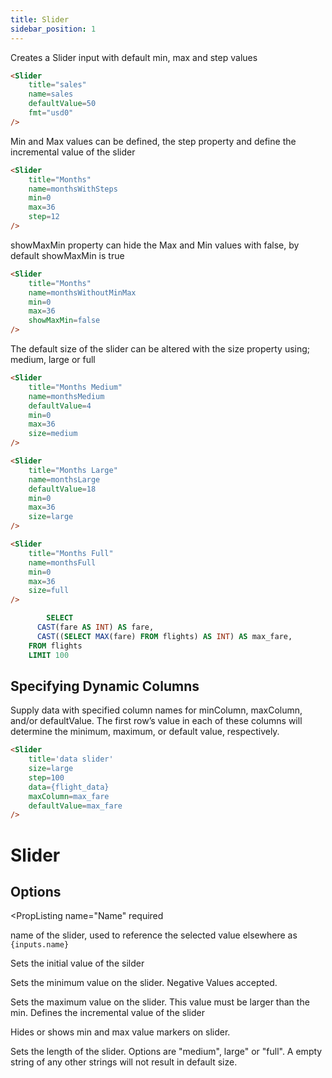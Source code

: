 ```yaml
---
title: Slider
sidebar_position: 1
---
```


Creates a Slider input with default min, max and step values

<DocTab>
    <div slot="preview">
        <Slider
            title="sales" 
            name=sales
            defaultValue=50
            fmt="usd0"
        />
    </div>

````markdown
<Slider
    title="sales" 
    name=sales
    defaultValue=50
    fmt="usd0"
/>
````
</DocTab>

Min and Max values can be defined, the step property and define the incremental value of the slider

<DocTab>
    <div slot="preview">
<Slider
    title="Months" 
    name=monthsWithSteps
    min=0
    max=36
    step=12
/>
    </div>

````markdown
<Slider
    title="Months" 
    name=monthsWithSteps
    min=0
    max=36
    step=12
/>
````
</DocTab>

showMaxMin property can hide the Max and Min values with false, by default showMaxMin is true

<DocTab>
 <div slot="preview">
<Slider
    title="Months" 
    name=monthsWithoutMinMax
    min=0
    max=36
    showMaxMin=false
/>
 </div>

````markdown
<Slider
    title="Months" 
    name=monthsWithoutMinMax
    min=0
    max=36
    showMaxMin=false
/>
````
</DocTab>

The default size of the slider can be altered with the size property using; medium, large or full

<DocTab>
    <div slot="preview">
<Slider
    title="Months Medium" 
    name=monthsMedium
    defaultValue=4
    min=0
    max=36
    size=medium
/>
    </div>

````markdown
<Slider
    title="Months Medium" 
    name=monthsMedium
    defaultValue=4
    min=0
    max=36
    size=medium
/>
````
</DocTab>


<DocTab>
    <div slot="preview">
<Slider
    title="Months Large" 
    name=monthsLarge
    defaultValue=18
    min=0
    max=36
    size=large
/>
    </div>

````markdown
<Slider
    title="Months Large" 
    name=monthsLarge
    defaultValue=18
    min=0
    max=36
    size=large
/>
````
</DocTab>

<DocTab>
    <div slot="preview">
<Slider
    title="Months Full" 
    name=monthsFull
    defaultValue=26
    min=0
    max=36
    size=full
/>
    </div>

````markdown
<Slider
    title="Months Full" 
    name=monthsFull
    min=0
    max=36
    size=full
/>
````
</DocTab>


````sql flight_data
		SELECT
	  CAST(fare AS INT) AS fare,
	  CAST((SELECT MAX(fare) FROM flights) AS INT) AS max_fare,
	FROM flights
	LIMIT 100
````

## Specifying Dynamic Columns

Supply data with specified column names for minColumn, maxColumn, and/or defaultValue. The first row’s value in each of these columns will determine the minimum, maximum, or default value, respectively.

<Slider
    title='data slider'
    size=large
    step=100
    data={flight_data}
    maxColumn=max_fare
    defaultValue=max_fare
/>

````markdown
<Slider
    title='data slider'
    size=large
    step=100
    data={flight_data}
    maxColumn=max_fare
    defaultValue=max_fare
/>
````

# Slider

## Options

<PropListing 
    name="Name"
    required
>

name of the slider, used to reference the selected value elsewhere as `{inputs.name}`

</PropListing>
<PropListing 
    name="defaultValue"
>

Sets the initial value of the silder

</PropListing>
<PropListing 
    name="min"
    options=number
    defaultValue=0
>

Sets the minimum value on the slider. Negative Values accepted.

</PropListing>
<PropListing 
    name="max"
    options=number
    defaultValue=100
>
Sets the maximum value on the slider. This value must be larger than the min.
</PropListing>
<PropListing
    name="data"
    description="Query name, wrapped in curly braces"
    options="query name"
/>
<PropListing
    name="maxColumn"
    description="Takes the first value of a column and assigns it to the max value"
    options="string - column name"
/>
<PropListing
    name="minColumn"
    description="Takes the first value of a column and assigns it to the min value"
    options="string - column name"
/>
<PropListing 
    name="step"
    options=number
    defaultValue=1
>
Defines the incremental value of the slider
</PropListing>
<PropListing 
    name="showMinMax"
    options="boolean"
    defaultValue="true"
>

Hides or shows min and max value markers on slider.  

</PropListing>
<PropListing 
    name="size"
    size="string"
    defaultValue=""
>

Sets the length of the slider. Options are "medium", large" or "full". A empty string of any other strings will not result in default size.
</PropListing>
<PropListing
    name="fmt"
    description="Sets format for the value (<a class=markdown href='/core-concepts/formatting'>see available formats<a/>)"
    options="Excel-style format | built-in format | custom format"
/>






